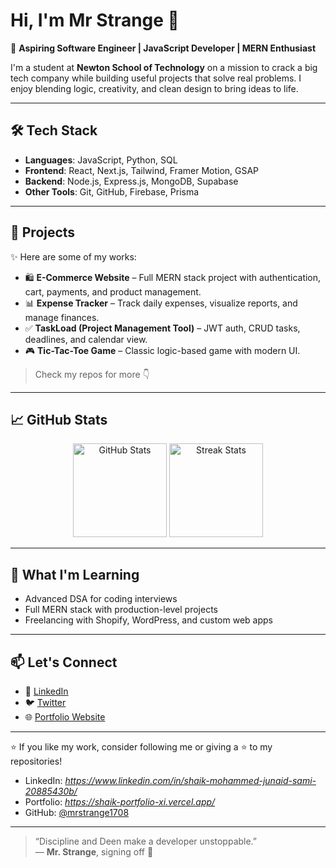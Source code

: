 # Hi, I'm Mr Strange 👋  

🚀 **Aspiring Software Engineer | JavaScript Developer | MERN Enthusiast**  

I'm a student at **Newton School of Technology** on a mission to crack a big tech company while building useful projects that solve real problems. I enjoy blending logic, creativity, and clean design to bring ideas to life.  

---

## 🛠️ Tech Stack  
- **Languages**: JavaScript, Python, SQL  
- **Frontend**: React, Next.js, Tailwind, Framer Motion, GSAP  
- **Backend**: Node.js, Express.js, MongoDB, Supabase  
- **Other Tools**: Git, GitHub, Firebase, Prisma  

---

## 💼 Projects  
✨ Here are some of my works:  

- 🛍️ **E-Commerce Website** – Full MERN stack project with authentication, cart, payments, and product management.  
- 📊 **Expense Tracker** – Track daily expenses, visualize reports, and manage finances.  
- ✅ **TaskLoad (Project Management Tool)** – JWT auth, CRUD tasks, deadlines, and calendar view.  
- 🎮 **Tic-Tac-Toe Game** – Classic logic-based game with modern UI.  

> Check my repos for more 👇  

---

## 📈 GitHub Stats  
<p align="center">
  <img src="https://github-readme-stats.vercel.app/api?username=mrstranger1708&show_icons=true&theme=radical" alt="GitHub Stats" height="150"/>  
  <img src="https://github-readme-streak-stats.herokuapp.com/?user=mrstranger1708&theme=radical" alt="Streak Stats" height="150"/>  
</p>  

---

## 🌱 What I'm Learning  
- Advanced DSA for coding interviews  
- Full MERN stack with production-level projects  
- Freelancing with Shopify, WordPress, and custom web apps  

---

## 📫 Let's Connect  
- 💼 [LinkedIn](https://linkedin.com/in/your-link)  
- 🐦 [Twitter](https://twitter.com/your-link)  
- 🌐 [Portfolio Website](https://your-portfolio-link.com)  

---

⭐️ If you like my work, consider following me or giving a ⭐ to my repositories!  

- LinkedIn: *https://www.linkedin.com/in/shaik-mohammed-junaid-sami-20885430b/*
- Portfolio: *https://shaik-portfolio-xi.vercel.app/*
- GitHub: [@mrstrange1708](https://github.com/mrstrange1708)

---

> “Discipline and Deen make a developer unstoppable.”  
> — **Mr. Strange**, signing off 🧠

